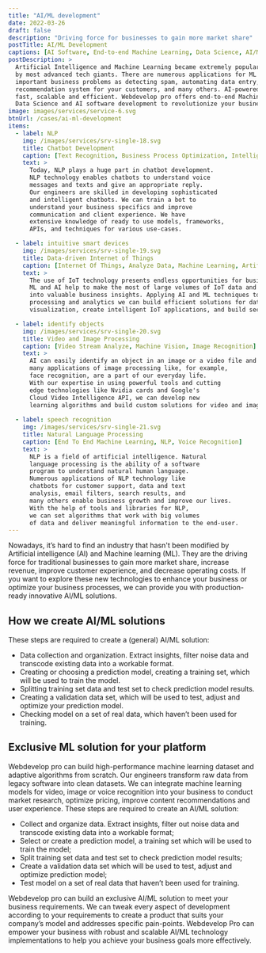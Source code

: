 ```yaml
---
title: "AI/ML development"
date: 2022-03-26
draft: false
description: "Driving force for businesses to gain more market share"
postTitle: AI/ML Development
captions: [AI Software, End-to-end Machine Learning, Data Science, AI/ML Technologies]
postDescription: >
  Artificial Intelligence and Machine Learning became extremely popular technologies used 
  by most advanced tech giants. There are numerous applications for ML to solve such 
  important business problems as detecting spam, automating data entry, improving product 
  recommendation system for your customers, and many others. AI-powered software is 
  fast, scalable and efficient. Webdevelop pro offers end-to-end Machine Learning, 
  Data Science and AI software development to revolutionize your business.
image: images/services/service-6.svg
btnUrl: /cases/ai-ml-development
items:
  - label: NLP
    img: /images/services/srv-single-18.svg
    title: Chatbot Development
    caption: [Text Recognition, Business Process Optimization, Intelligent Chatbot, Increase User Experience]
    text: >
      Today, NLP plays a huge part in chatbot development. 
      NLP technology enables chatbots to understand voice 
      messages and texts and give an appropriate reply. 
      Our engineers are skilled in developing sophisticated 
      and intelligent chatbots. We can train a bot to 
      understand your business specifics and improve 
      communication and client experience. We have 
      extensive knowledge of ready to use models, frameworks, 
      APIs, and techniques for various use-cases.

  - label: intuitive smart devices
    img: /images/services/srv-single-19.svg
    title: Data-driven Internet of Things
    caption: [Internet Of Things, Analyze Data, Machine Learning, Artificial Intelligence]
    text: >
      The use of IoT technology presents endless opportunities for business growth and improvement. 
      ML and AI help to make the most of large volumes of IoT data and transform it 
      into valuable business insights. Applying AI and ML techniques to data 
      processing and analytics we can build efficient solutions for data 
      visualization, create intelligent IoT applications, and build secure IoT solutions.

  - label: identify objects
    img: /images/services/srv-single-20.svg
    title: Video and Image Processing
    caption: [Video Stream Analyze, Machine Vision, Image Recognition]
    text: >
      AI can easily identify an object in an image or a video file and 
      many applications of image processing like, for example, 
      face recognition, are a part of our everyday life. 
      With our expertise in using powerful tools and cutting 
      edge technologies like Nvidia cards and Google's 
      Cloud Video Intelligence API, we can develop new 
      learning algorithms and build custom solutions for video and image processing.
  
  - label: speech recognition
    img: /images/services/srv-single-21.svg
    title: Natural Language Processing
    caption: [End To End Machine Learning, NLP, Voice Recognition]
    text: >
      NLP is a field of artificial intelligence. Natural 
      language processing is the ability of a software 
      program to understand natural human language. 
      Numerous applications of NLP technology like 
      chatbots for customer support, data and text 
      analysis, email filters, search results, and 
      many others enable business growth and improve our lives. 
      With the help of tools and libraries for NLP, 
      we can set algorithms that work with big volumes 
      of data and deliver meaningful information to the end-user.
---
```


Nowadays, it’s hard to find an industry that hasn't been modified by 
Artificial intelligence (AI) and Machine learning (ML). They are 
the driving force for traditional businesses to gain more market share, 
increase revenue, improve customer experience, and decrease operating costs. 
If you want to explore these new technologies to enhance your business or 
optimize your business processes, we can provide you with production-ready innovative AI/ML solutions.

## How we create AI/ML solutions

These steps are required to create a (general) AI/ML solution:

- Data collection and organization. Extract insights, filter noise data and transcode existing data into a workable format.
- Creating or choosing a prediction model, creating a training set, which will be used to train the model.
- Splitting training set data and test set to check prediction model results.
- Creating a validation data set, which will be used to test, adjust and optimize your prediction model.
- Checking model on a set of real data, which haven’t been used for training.

<!-- section break -->

## Exclusive ML solution for your platform

Webdevelop pro can build high-performance machine learning dataset and 
adaptive algorithms from scratch. Our engineers transform raw data 
from legacy software into clean datasets. We can integrate machine 
learning models for video, image or voice recognition into your 
business to conduct market research, optimize pricing, 
improve content recommendations and user experience.
These steps are required to create an AI/ML solution:

- Collect and organize data. Extract insights, filter out noise data and transcode existing data into a workable format;
- Select or create a prediction model, a training set which will be used to train the model;
- Split training set data and test set to check prediction model results;
- Create a validation data set which will be used to test, adjust and optimize prediction model;
- Test model on a set of real data that haven’t been used for training.

Webdevelop pro can build an exclusive AI/ML solution to meet your business requirements. 
We can tweak every aspect of development according to your requirements to create a 
product that suits your company’s model and addresses specific pain-points. 
Webdevelop Pro can empower your business with robust and scalable AI/ML 
technology implementations to help you achieve your business goals more effectively.
